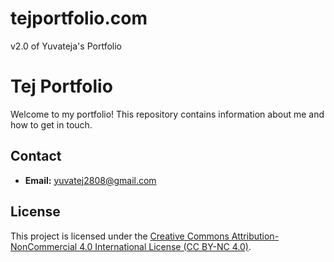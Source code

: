 # tejportfolio.com
v2.0 of Yuvateja's Portfolio
# Tej Portfolio

Welcome to my portfolio! This repository contains information about me and how to get in touch.

## Contact

- **Email:** yuvatej2808@gmail.com
## License

This project is licensed under the [Creative Commons Attribution-NonCommercial 4.0 International License (CC BY-NC 4.0)](link-to-license).


